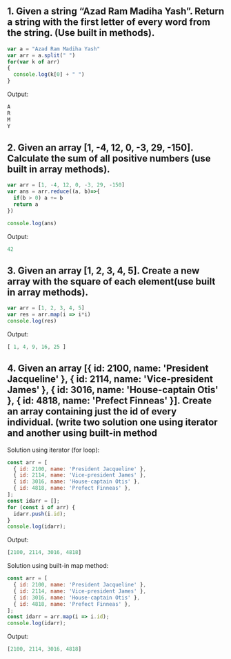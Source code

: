 ## 1. Given a string “Azad Ram Madiha Yash”. Return a string with the first letter of every word from the string. (Use built in methods).
```js
var a = "Azad Ram Madiha Yash"
var arr = a.split(" ")
for(var k of arr)
{
  console.log(k[0] + " ")
}
```
Output:
```js
A 
R 
M 
Y 
```
## 2. Given an array [1, -4, 12, 0, -3, 29, -150]. Calculate the sum of all positive numbers (use built in array methods).
```js
var arr = [1, -4, 12, 0, -3, 29, -150]
var ans = arr.reduce((a, b)=>{
  if(b > 0) a += b  
  return a
})

console.log(ans)
```
Output:
```js
42
```
## 3. Given an array [1, 2, 3, 4, 5]. Create a new array with the square of each element(use built in array methods).
```js
var arr = [1, 2, 3, 4, 5]
var res = arr.map(i => i*i)
console.log(res)
```
Output:
```js
[ 1, 4, 9, 16, 25 ]
```
## 4. Given an array [{ id: 2100, name: 'President Jacqueline' }, { id: 2114, name: 'Vice-president James' }, { id: 3016, name: 'House-captain Otis' }, { id: 4818, name: 'Prefect Finneas' }]. Create an array containing just the id of every individual. (write two solution one using iterator and another using built-in method
Solution using iterator (for loop):
```js
const arr = [
  { id: 2100, name: 'President Jacqueline' },
  { id: 2114, name: 'Vice-president James' },
  { id: 3016, name: 'House-captain Otis' },
  { id: 4818, name: 'Prefect Finneas' },
];
const idarr = [];
for (const i of arr) {
  idarr.push(i.id);
}
console.log(idarr);
```
Output:
```js
[2100, 2114, 3016, 4818]
```
Solution using built-in map method:
```js
const arr = [
  { id: 2100, name: 'President Jacqueline' },
  { id: 2114, name: 'Vice-president James' },
  { id: 3016, name: 'House-captain Otis' },
  { id: 4818, name: 'Prefect Finneas' },
];
const idarr = arr.map(i => i.id);
console.log(idarr);
```
Output:
```js
[2100, 2114, 3016, 4818]
```
